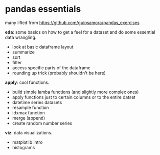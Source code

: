 # pandas essentials
many lifted from https://github.com/guipsamora/pandas_exercises

**eda**: some basics on how to get a feel for a dataset and do some essential data wrangling. 
- look at basic dataframe layout
- summarize
- sort
- filter
- access specific parts of the dataframe
- rounding up trick (probably shouldn't be here)

**apply**: cool functions. 
- build simple lamba functions (and slightly more complex ones)
- apply functions just to certain columns or to the entire datset
- datetime series datasets
- resample function
- idxmax function
- merge (append)
- create random number series

**viz**: data visualizations.
- matplotlib intro
- histograms